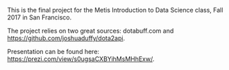 This is the final project for the Metis Introduction to Data Science class, Fall 2017 in San Francisco.

The project relies on two great sources: dotabuff.com and https://github.com/joshuaduffy/dota2api.

Presentation can be found here: https://prezi.com/view/s0ugsaCXBYihMsMHhExw/.
